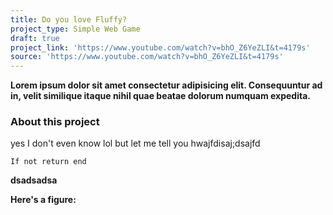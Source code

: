 ```yaml
---
title: Do you love Fluffy?
project_type: Simple Web Game
draft: true
project_link: 'https://www.youtube.com/watch?v=bhO_Z6YeZLI&t=4179s'
source: 'https://www.youtube.com/watch?v=bhO_Z6YeZLI&t=4179s'
---
```

**Lorem ipsum dolor sit amet consectetur adipisicing elit. Consequuntur ad in, velit similique itaque nihil quae beatae dolorum numquam expedita.**

### About this project

yes I don't even know lol but let me tell you hwajfdisaj;dsajfd

```
If not return end
```

**dsadsadsa**

**Here's a figure:**
